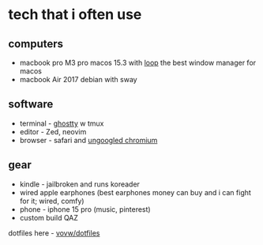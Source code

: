 # tech that i often use

## computers
- macbook pro M3 pro
macos 15.3 with [loop](https://github.com/MrKai77/Loop) the best window manager for macos
- macbook Air 2017
debian with sway

## software
- terminal - [ghostty](https://mitchellh.com/ghostty) w tmux
- editor - Zed, neovim
- browser - safari and [ungoogled chromium](https://en.wikipedia.org/wiki/Ungoogled-chromium)

## gear
- kindle - jailbroken and runs koreader
- wired apple earphones (best earphones money can buy and i can fight for it; wired, comfy)
- phone - iphone 15 pro (music, pinterest)
- custom build QAZ


dotfiles here - [vovw/dotfiles](https://github.com/vovw/dotfiles)
